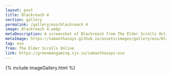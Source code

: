 ```yaml
---
layout: post
title: Blackreach 4
section: gallery
permalink: /gallery/eso/blackreach 4
image: Blackreach 4.webp
metaDescription: A screenshot of Blackreach from The Elder Scrolls Online, taken by Samantha Says.
metaImage: https://samanthasays.github.io/assets/images/gallery/eso/Blackreach 4.webp
tag: eso
from: The Elder Scrolls Online
link: https://greenmangaming.sjv.io/samanthasays-eso
---
```

{% include imageGallery.html %}